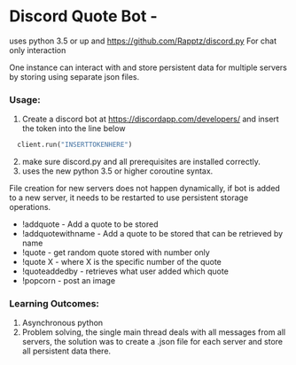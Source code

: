 # Discord Quote Bot - 
uses python 3.5 or up and https://github.com/Rapptz/discord.py For chat only interaction

One instance can interact with and store persistent data for multiple servers by storing using separate json files.

### Usage:
1. Create a discord bot at https://discordapp.com/developers/ and insert the token into the line below
```py
  client.run("INSERTTOKENHERE")
```
2. make sure discord.py and all prerequisites are installed correctly.
3. uses the new python 3.5 or higher coroutine syntax.

File creation for new servers does not happen dynamically, if bot is added to a new server, it needs to be restarted to use persistent storage operations.

* !addquote - Add a quote to be stored
* !addquotewithname - Add a quote to be stored that can be retrieved by name
* !quote - get random quote stored with number only
* !quote X - where X is the specific number of the quote
* !quoteaddedby - retrieves what user added which quote
* !popcorn - post an image

### Learning Outcomes:
1. Asynchronous python
2. Problem solving, the single main thread deals with all messages from all servers, the solution was to create a .json file for each server and store all persistent data there.
